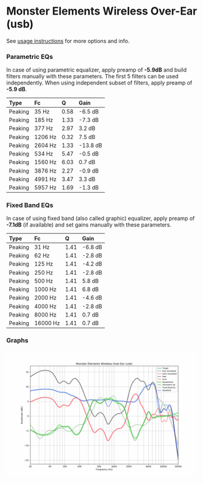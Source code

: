 # Monster Elements Wireless Over-Ear (usb)
See [usage instructions](https://github.com/jaakkopasanen/AutoEq#usage) for more options and info.

### Parametric EQs
In case of using parametric equalizer, apply preamp of **-5.9dB** and build filters manually
with these parameters. The first 5 filters can be used independently.
When using independent subset of filters, apply preamp of **-5.9 dB**.

| Type    | Fc      |    Q | Gain     |
|:--------|:--------|:-----|:---------|
| Peaking | 35 Hz   | 0.58 | -6.5 dB  |
| Peaking | 185 Hz  | 1.33 | -7.3 dB  |
| Peaking | 377 Hz  | 2.97 | 3.2 dB   |
| Peaking | 1206 Hz | 0.32 | 7.5 dB   |
| Peaking | 2604 Hz | 1.33 | -13.8 dB |
| Peaking | 534 Hz  | 5.47 | -0.5 dB  |
| Peaking | 1560 Hz | 6.03 | 0.7 dB   |
| Peaking | 3876 Hz | 2.27 | -0.9 dB  |
| Peaking | 4991 Hz | 3.47 | 3.3 dB   |
| Peaking | 5957 Hz | 1.69 | -1.3 dB  |

### Fixed Band EQs
In case of using fixed band (also called graphic) equalizer, apply preamp of **-7.1dB**
(if available) and set gains manually with these parameters.

| Type    | Fc       |    Q | Gain    |
|:--------|:---------|:-----|:--------|
| Peaking | 31 Hz    | 1.41 | -6.8 dB |
| Peaking | 62 Hz    | 1.41 | -2.8 dB |
| Peaking | 125 Hz   | 1.41 | -4.2 dB |
| Peaking | 250 Hz   | 1.41 | -2.8 dB |
| Peaking | 500 Hz   | 1.41 | 5.8 dB  |
| Peaking | 1000 Hz  | 1.41 | 6.8 dB  |
| Peaking | 2000 Hz  | 1.41 | -4.6 dB |
| Peaking | 4000 Hz  | 1.41 | -2.8 dB |
| Peaking | 8000 Hz  | 1.41 | 0.7 dB  |
| Peaking | 16000 Hz | 1.41 | 0.7 dB  |

### Graphs
![](./Monster%20Elements%20Wireless%20Over-Ear%20(usb).png)